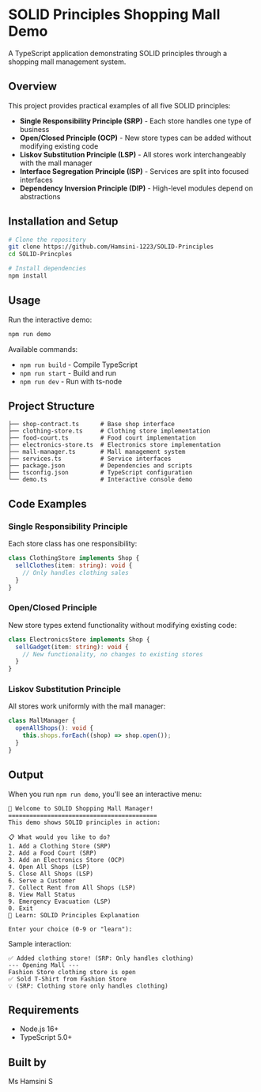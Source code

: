 # SOLID Principles Shopping Mall Demo

A TypeScript application demonstrating SOLID principles through a shopping mall management system.

## Overview

This project provides practical examples of all five SOLID principles:

- **Single Responsibility Principle (SRP)** - Each store handles one type of business
- **Open/Closed Principle (OCP)** - New store types can be added without modifying existing code
- **Liskov Substitution Principle (LSP)** - All stores work interchangeably with the mall manager
- **Interface Segregation Principle (ISP)** - Services are split into focused interfaces
- **Dependency Inversion Principle (DIP)** - High-level modules depend on abstractions

## Installation and Setup

```bash
# Clone the repository
git clone https://github.com/Hamsini-1223/SOLID-Principles
cd SOLID-Princples

# Install dependencies
npm install
```

## Usage

Run the interactive demo:

```bash
npm run demo
```

Available commands:

- `npm run build` - Compile TypeScript
- `npm run start` - Build and run
- `npm run dev` - Run with ts-node

## Project Structure

```
├── shop-contract.ts      # Base shop interface
├── clothing-store.ts     # Clothing store implementation
├── food-court.ts         # Food court implementation
├── electronics-store.ts  # Electronics store implementation
├── mall-manager.ts       # Mall management system
├── services.ts           # Service interfaces
├── package.json          # Dependencies and scripts
├── tsconfig.json         # TypeScript configuration
└── demo.ts               # Interactive console demo
```

## Code Examples

### Single Responsibility Principle

Each store class has one responsibility:

```typescript
class ClothingStore implements Shop {
  sellClothes(item: string): void {
    // Only handles clothing sales
  }
}
```

### Open/Closed Principle

New store types extend functionality without modifying existing code:

```typescript
class ElectronicsStore implements Shop {
  sellGadget(item: string): void {
    // New functionality, no changes to existing stores
  }
}
```

### Liskov Substitution Principle

All stores work uniformly with the mall manager:

```typescript
class MallManager {
  openAllShops(): void {
    this.shops.forEach((shop) => shop.open());
  }
}
```

## Output

When you run `npm run demo`, you'll see an interactive menu:

```
🏢 Welcome to SOLID Shopping Mall Manager!
==========================================
This demo shows SOLID principles in action:

📋 What would you like to do?
1. Add a Clothing Store (SRP)
2. Add a Food Court (SRP)
3. Add an Electronics Store (OCP)
4. Open All Shops (LSP)
5. Close All Shops (LSP)
6. Serve a Customer
7. Collect Rent from All Shops (LSP)
8. View Mall Status
9. Emergency Evacuation (LSP)
0. Exit
📖 Learn: SOLID Principles Explanation

Enter your choice (0-9 or "learn"):
```

Sample interaction:

```
✅ Added clothing store! (SRP: Only handles clothing)
--- Opening Mall ---
Fashion Store clothing store is open
✅ Sold T-Shirt from Fashion Store
💡 (SRP: Clothing store only handles clothing)
```

## Requirements

- Node.js 16+
- TypeScript 5.0+

## Built by

Ms Hamsini S
